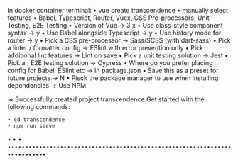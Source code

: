 


In docker container terminal: 
• vue create transcendence
    • manually select features
        • Babel, Typescript, Router, Vuex, CSS Pre-processors, Unit Testing, E2E Testing
    • Version of Vue -> 3.x
    • Use class-style component syntax -> y
    • Use Babel alongside Typescript -> y
    • Use history mode for router -> y
    • Pick a CSS pre-processor -> Sass/SCSS (with dart-sass)
    • Pick a linter / formatter config -> ESlint with error prevention only
    • Pick additional lint features -> Lint on save
    • Pick a unit testing solution -> Jest
    • Pick an E2E testing solution -> Cypress
    • Where do you prefer placing config for Babel, ESlint etc -> In package.json
    • Save this as a preset for future projects -> N
    • Pisck the package manager to use when installing dependencies -> Use NPM

=> Successfully created project transcendence
Get started with the following commands:

    • cd transcendence
    • npm run serve


•
•
•
•••••••••••••••••••••••••••••••••••••••••••••••••••••••••••••••••••••••••••